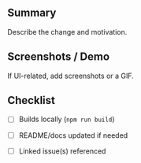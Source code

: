 ## Summary

Describe the change and motivation.

## Screenshots / Demo

If UI-related, add screenshots or a GIF.

## Checklist
- [ ] Builds locally (`npm run build`)
- [ ] README/docs updated if needed
- [ ] Linked issue(s) referenced

